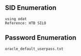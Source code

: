 ## SID Enumeration

```
using odat
Reference: HTB SILO
```

## Password Enumeration

```
oracle_default_userpass.txt
```
